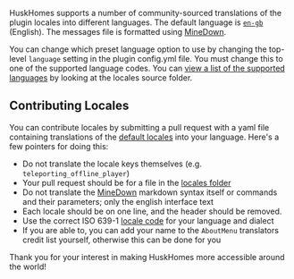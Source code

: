 HuskHomes supports a number of community-sourced translations of the plugin locales into different languages. The default language is [`en-gb`](https://github.com/WiIIiam278/HuskHomes2/blob/master/common/src/main/resources/locales/en-gb.yml) (English). The messages file is formatted using [MineDown](https://github.com/Phoenix616/MineDown).

You can change which preset language option to use by changing the top-level `language` setting in the plugin config.yml file. You must change this to one of the supported language codes. You can [view a list of the supported languages](https://github.com/WiIIiam278/HuskHomes2/tree/master/common/src/main/resources/locales) by looking at the locales source folder.

## Contributing Locales
You can contribute locales by submitting a pull request with a yaml file containing translations of the [default locales](https://github.com/WiIIiam278/HuskHomes2/blob/master/common/src/main/resources/locales/en-gb.yml) into your language. Here's a few pointers for doing this: 
* Do not translate the locale keys themselves (e.g. `teleporting_offline_player`)
* Your pull request should be for a file in the [locales folder](https://github.com/WiIIiam278/HuskHomes2/tree/master/common/src/main/resources/locales)
* Do not translate the [MineDown](https://github.com/Phoenix616/MineDown) markdown syntax itself or commands and their parameters; only the english interface text
* Each locale should be on one line, and the header should be removed.
* Use the correct ISO 639-1 [locale code](https://en.wikipedia.org/wiki/List_of_ISO_639-1_codes) for your language and dialect
* If you are able to, you can add your name to the `AboutMenu` translators credit list yourself, otherwise this can be done for you

Thank you for your interest in making HuskHomes more accessible around the world!